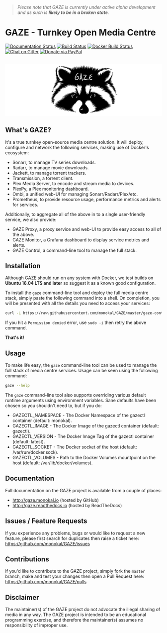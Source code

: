 > _Please note that GAZE is currently under active alpha development and as such is **likely to be in a broken state**._

# GAZE - Turnkey Open Media Centre
[![Documentation Status](http://readthedocs.org/projects/gaze/badge/?version=latest)](http://gaze.readthedocs.io/en/latest/?badge=latest) [![Build Status](https://travis-ci.org/monokal/GAZE.svg?branch=master)](https://travis-ci.org/monokal/GAZE) [![Docker Build Status](https://img.shields.io/badge/docker%20build-automated-brightgreen.svg)](https://hub.docker.com/r/monokal/gazectl/) [![Chat on Gitter](https://img.shields.io/badge/chat-gitter-brightgreen.svg)](https://gitter.im/gaze-tomc/) [![Donate via PayPal](https://img.shields.io/badge/donate-paypal-blue.svg)](https://www.paypal.me/monokal/)

<p align="center">
  <br />
  <img src="img/gaze.png" alt="GAZE"/>
</p>

## What's GAZE?
It's a true turnkey open-source media centre solution. It will deploy, configure and network the following services, making use of Docker's ecosystem:
* Sonarr, to manage TV series downloads.
* Radarr, to manage movie downloads.
* Jackett, to manage torrent trackers.
* Transmission, a torrent client.
* Plex Media Server, to encode and stream media to devices.
* PlexPy, a Plex monitoring dashboard.
* Ombi, a unified web-UI for managing Sonarr/Radarr/Plex/etc.
* Prometheus, to provide resource usage, performance metrics and alerts for services.

Additionally, to aggregate all of the above in to a single user-friendly service, we also provide:
* GAZE Proxy, a proxy service and web-UI to provide easy access to all of the above.
* GAZE Monitor, a Grafana dashboard to display service metrics and alerts.
* GAZE Control, a command-line tool to manage the full stack.

## Installation
Although GAZE should run on any system with Docker, we test builds on **Ubuntu 16.04 LTS and later** so suggest it as a known good configuration.

To install the `gaze` command-line tool and deploy the full media centre stack, simply paste the following command into a shell. On completion, you will be presented with all the details you need to access your services:
```sh
curl -L https://raw.githubusercontent.com/monokal/GAZE/master/gaze-control/gazectl-wrapper.sh > /usr/local/bin/gaze && chmod +x /usr/local/bin/gaze && gaze bootstrap
```
If you hit a `Permission denied` error, use `sudo -i` then retry the above command.

**That's it!**
## Usage
To make life easy, the `gaze` command-line tool can be used to manage the full stack of media centre services. Usage can be seen using the following command:
```sh
gaze --help
```
The `gaze` command-line tool also supports overriding various default runtime arguments using environment variables. Sane defaults have been chosen so you shouldn't need to, but if you do:
* GAZECTL_NAMESPACE - The Docker Namespace of the gazectl container (default: monokal).
* GAZECTL_IMAGE - The Docker Image of the gazectl container (default: gazectl).
* GAZECTL_VERSION - The Docker Image Tag of the gazectl container (default: latest).
* GAZECTL_SOCKET - The Docker socket of the host (default: /var/run/docker.sock).
* GAZECTL_VOLUMES - Path to the Docker Volumes mountpoint on the host (default: /var/lib/docker/volumes).

## Documentation
Full documentation on the GAZE project is available from a couple of places:
* http://gaze.monokal.io (hosted by GitHub)
* http://gaze.readthedocs.io (hosted by ReadTheDocs)

## Issues / Feature Requests
If you experience any problems, bugs or would like to request a new feature, please first search for duplicates then raise a ticket here: https://github.com/monokal/GAZE/issues

## Contributions
If you'd like to contribute to the GAZE project, simply fork the `master` branch, make and test your changes then open a Pull Request here: https://github.com/monokal/GAZE/pulls

## Disclaimer
The maintainer(s) of the GAZE project do not advocate the illegal sharing of media in any way. The GAZE project is intended to be an educational programming exercise, and therefore the maintainer(s) assumes no responsibility of improper use.
